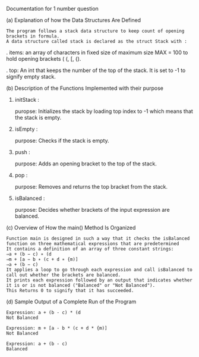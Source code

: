 Documentation for 1 number question

(a) Explanation of how the Data Structures Are Defined

    The program follows a stack data structure to keep count of opening brackets in formula.
    A data structure called stack is declared as the struct Stack with :
    
   . items: an array of characters in fixed size of maximum size MAX = 100 to hold opening brackets ( (, [, {).

   . top: An int that keeps the number of the top of the stack. It is set to -1 to signify empty stack.

(b) Description of the Functions Implemented with their purpose

1. initStack :

   puropse: Initializes the stack by loading top index to -1 which means that the stack is empty.

2. isEmpty :

   purpose: Checks if the stack is empty.

3. push :

   purpose: Adds an opening bracket to the top of the stack.

4. pop :
   
   purpose: Removes and returns the top bracket from the stack.

5. isBalanced :

   purpose: Decides whether brackets of the input expression are balanced.

(c) Overview of How the main() Method Is Organized

    Function main is designed in such a way that it checks the isBalanced function on three mathematical expressions that are predetermined
    It contains a definition of an array of three constant strings:
    ⇒a + (b − c) ∗ (d
    ⇒m + [a − b ∗ (c + d ∗ {m)]
    ⇒a + (b − c)
    It applies a loop to go through each expression and call isBalanced to call out whether the brackets are balanced.
    It prints each expression followed by an output that indicates whether it is or is not balanced ("Balanced" or "Not Balanced").
    This Returns 0 to signify that it has succeeded.

(d) Sample Output of a Complete Run of the Program

    Expression: a + (b - c) * (d
    Not Balanced

    Expression: m + [a - b * (c + d * {m)]
    Not Balanced

    Expression: a + (b - c)
    Balanced









